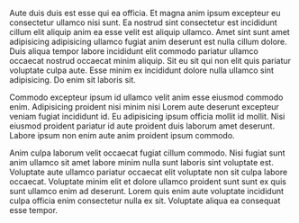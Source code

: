 Aute duis duis est esse qui ea officia. Et magna anim ipsum excepteur eu consectetur ullamco nisi sunt. Ea nostrud sint consectetur est incididunt cillum elit aliquip anim ea esse velit est aliquip ullamco. Amet sint sunt amet adipisicing adipisicing ullamco fugiat anim deserunt est nulla cillum dolore. Duis aliqua tempor labore incididunt elit commodo pariatur ullamco occaecat nostrud occaecat minim aliquip. Sit eu sit qui non elit quis pariatur voluptate culpa aute. Esse minim ex incididunt dolore nulla ullamco sint adipisicing. Do enim sit laboris sit.

Commodo excepteur ipsum id ullamco velit anim esse eiusmod commodo enim. Adipisicing proident nisi minim nisi Lorem aute deserunt excepteur veniam fugiat incididunt id. Eu adipisicing ipsum officia mollit id mollit. Nisi eiusmod proident pariatur id aute proident duis laborum amet deserunt. Labore ipsum non enim aute anim proident ipsum commodo.

Anim culpa laborum velit occaecat fugiat cillum commodo. Nisi fugiat sunt anim ullamco sit amet labore minim nulla sunt laboris sint voluptate est. Voluptate aute ullamco pariatur occaecat elit voluptate non sit culpa labore occaecat. Voluptate minim elit et dolore ullamco proident sunt sunt ex quis sunt ullamco enim ad deserunt. Lorem quis enim aute voluptate incididunt culpa officia enim consectetur nulla ex sit. Voluptate aliqua ea consequat esse tempor.